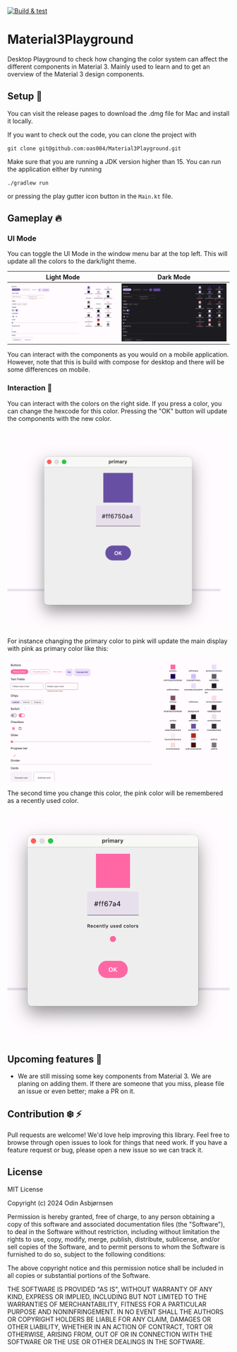 [![Build & test](https://github.com/oas004/Material3Playground/actions/workflows/verification.yml/badge.svg?branch=main)](https://github.com/oas004/Material3Playground/actions/workflows/verification.yml)

# Material3Playground
Desktop Playground to check how changing the color system can affect the different components in Material 3. Mainly used to learn and to get an overview of the Material 3 design components.

## Setup 🔧

You can visit the release pages to download the .dmg file for Mac and install it locally.

If you want to check out the code, you can clone the project with 
```
git clone git@github.com:oas004/Material3Playground.git
```
Make sure that you are running a JDK version higher than 15. You can run the application either by running 
```
./gradlew run
```
or pressing the play gutter icon button in the `Main.kt` file.

## Gameplay 🔥

### UI Mode

You can toggle the UI Mode in the window menu bar at the top left. This will update all the colors to the dark/light theme.

| Light Mode                                                |                        Dark Mode                        | 
|-----------------------------------------------------------|:-------------------------------------------------------:|
| ![main display light](.github/screenshots/main-light.png) | ![main display dark](.github/screenshots/main-dark.png) |

You can interact with the components as you would on a mobile application. However, note that this is build with compose for desktop and there will be some differences on mobile.

### Interaction 🌻
You can interact with the colors on the right side. If you press a color, you can change the hexcode for this color. Pressing the "OK" button will update the components with the new color.

![Change color first time](.github/screenshots/change-color.png)

For instance changing the primary color to pink will update the main display with pink as primary color like this:


![Change color updated main display](.github/screenshots/change-color-updated-main-page.png)

The second time you change this color, the pink color will be remembered as a recently used color.


![Change color second time](.github/screenshots/change-color-pink.png)

## Upcoming features 👷
 - We are still missing some key components from Material 3. We are planing on adding them. If there are someone that you miss, please file an issue or even better; make a PR on it.

## Contribution ❄️ ⚡
Pull requests are welcome! We'd love help improving this library. Feel free to browse through open issues to look for things that need work. If you have a feature request or bug, please open a new issue so we can track it.

## License
MIT License

Copyright (c) 2024 Odin Asbjørnsen

Permission is hereby granted, free of charge, to any person obtaining a copy
of this software and associated documentation files (the "Software"), to deal
in the Software without restriction, including without limitation the rights
to use, copy, modify, merge, publish, distribute, sublicense, and/or sell
copies of the Software, and to permit persons to whom the Software is
furnished to do so, subject to the following conditions:

The above copyright notice and this permission notice shall be included in all
copies or substantial portions of the Software.

THE SOFTWARE IS PROVIDED "AS IS", WITHOUT WARRANTY OF ANY KIND, EXPRESS OR
IMPLIED, INCLUDING BUT NOT LIMITED TO THE WARRANTIES OF MERCHANTABILITY,
FITNESS FOR A PARTICULAR PURPOSE AND NONINFRINGEMENT. IN NO EVENT SHALL THE
AUTHORS OR COPYRIGHT HOLDERS BE LIABLE FOR ANY CLAIM, DAMAGES OR OTHER
LIABILITY, WHETHER IN AN ACTION OF CONTRACT, TORT OR OTHERWISE, ARISING FROM,
OUT OF OR IN CONNECTION WITH THE SOFTWARE OR THE USE OR OTHER DEALINGS IN THE
SOFTWARE.
